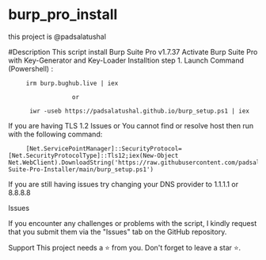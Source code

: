 # burp_pro_install
this project is @padsalatushal

#Description
This script install Burp Suite Pro v1.7.37
Activate Burp Suite Pro with Key-Generator and Key-Loader
Installtion
step 1.
         Launch Command (Powershell) :

         irm burp.bughub.live | iex

                      or

          iwr -useb https://padsalatushal.github.io/burp_setup.ps1 | iex
          
If you are having TLS 1.2 Issues or You cannot find or resolve host then run with the following command:

         [Net.ServicePointManager]::SecurityProtocol=[Net.SecurityProtocolType]::Tls12;iex(New-Object                                              Net.WebClient).DownloadString('https://raw.githubusercontent.com/padsalatushal/Burp-Suite-Pro-Installer/main/burp_setup.ps1')


If you are still having issues try changing your DNS provider to 1.1.1.1 or 8.8.8.8

Issues

If you encounter any challenges or problems with the script, I kindly request that you submit them via the "Issues" tab on the GitHub repository.

Support
This project needs a ⭐️ from you. Don't forget to leave a star ⭐️.
